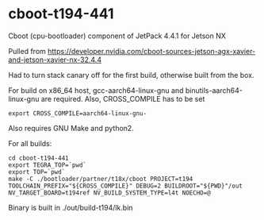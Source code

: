 # cboot-t194-441
Cboot (cpu-bootloader) component of JetPack 4.4.1 for Jetson NX

Pulled from https://developer.nvidia.com/cboot-sources-jetson-agx-xavier-and-jetson-xavier-nx-32.4.4

Had to turn stack canary off for the first build, otherwise built from the box.

For build on x86_64 host, gcc-aarch64-linux-gnu and binutils-aarch64-linux-gnu are required. Also, CROSS_COMPILE has to be set

    export CROSS_COMPILE=aarch64-linux-gnu-

Also requires GNU Make and python2.

For all builds:

    cd cboot-t194-441
    export TEGRA_TOP=`pwd`
    export TOP=`pwd`
    make -C ./bootloader/partner/t18x/cboot PROJECT=t194 TOOLCHAIN_PREFIX="${CROSS_COMPILE}" DEBUG=2 BUILDROOT="${PWD}"/out NV_TARGET_BOARD=t194ref NV_BUILD_SYSTEM_TYPE=l4t NOECHO=@

Binary is built in ./out/build-t194/lk.bin


